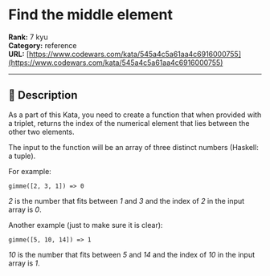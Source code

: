 # Find the middle element

**Rank:** 7 kyu  
**Category:** reference  
**URL:** [https://www.codewars.com/kata/545a4c5a61aa4c6916000755](https://www.codewars.com/kata/545a4c5a61aa4c6916000755)

---

## 📝 Description

As a part of this Kata, you need to create a function that when provided with a triplet, returns the index of the numerical element that lies between the other two elements.

The input to the function will be an array of three distinct numbers (Haskell: a tuple).

For example:

    gimme([2, 3, 1]) => 0

*2* is the number that fits between *1* and *3* and the index of *2* in the input array is *0*.

Another example (just to make sure it is clear):

    gimme([5, 10, 14]) => 1
    
*10* is the number that fits between *5* and *14* and the index of *10* in the input array is *1*.
